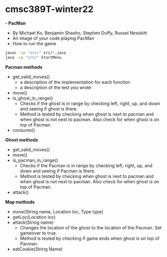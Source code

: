 # cmsc389T-winter22


**- PacMan**
- By Michael Ko, Benjamin Shasho, Stephen Duffy, Russel Nessbitt
- An image of your code playing PacMan
- How to run the game
```bash
javac -cp "src/" src/*.java
java -cp "src/" StartMenu
```

**Pacman methods**
- get_valid_moves()
  - a description of the implementation for each function
  - a description of the test you wrote
- move()
- is_ghost_in_range()
  - Checks if the ghost is in range by checking left, right, up, and down and seeing if ghost is there.
  - Method is tested by checking when ghost is next to pacman and when ghost is not next to pacman. Also check for when ghost is on top of Pacman.
- consume()

**Ghost methods**
- get_valid_moves()
- move()
- is_pacman_in_range()
  - Checks if the Pacman is in range by checking left, right, up, and down and seeing if Pacman is there.
  - Method is tested by checking when ghost is next to pacman and when ghost is not next to pacman. Also check for when ghost is on top of Pacman.
- attack()

**Map methods**
- move(String name, Location loc, Type type)
- getLoc(Location loc)
- attack(String name)
  - Changes the location of the ghost to the location of the Pacman. Set gameover to true.
  - Method is tested by checking if game ends when ghost is on top of Pacman.
- eatCookie(String Name)
